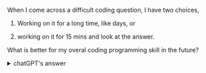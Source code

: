 When I come across a difficult coding question, I have two choices, 

1. Working on it for a long time, like days, or 

2. working on it for 15 mins and look at the answer. 

What is better for my overal coding programming skill in the future?


<details>

  <summary>chatGPT's answer</summary>

  When facing a difficult coding question, it's always tempting to either spend an extended period of time working on it or just give up and look for the answer right away. However, neither of these options is ideal for improving your overall coding and programming skills.

  If you spend too much time on a single problem, you might get stuck in the same way of thinking and not learn anything new. On the other hand, if you rely too heavily on looking up answers, you may never develop the problem-solving skills necessary to tackle complex problems on your own.

  A better approach would be to set a time limit for yourself, say 30 minutes or an hour, and see how far you can get. If you make progress, great! Keep working on it until you solve it. If you get stuck, take a break, come back to it later with a fresh perspective, and try again. Repeat this process until you either solve the problem or determine that it's beyond your current skill level.

  If you still can't solve it, then it's okay to look at the answer or ask for help. But don't just copy and paste the solution - try to understand how it works and what concepts you can learn from it.

  In summary, a balance between persistence and seeking help is essential for improving your coding and programming skills. Don't be afraid to tackle difficult problems, but also know when to take a step back and seek guidance.
</details>
